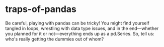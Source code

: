 # traps-of-pandas
Be careful, playing with pandas can be tricky! You might find yourself tangled in loops, wrestling with data type issues, and in the end—whether you planned for it or not—everything ends up as a pd.Series. So, tell us: who's really getting the dummies out of whom?
